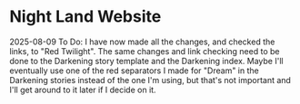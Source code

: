 # Night Land Website

2025-08-09
    To Do:
        I have now made all the changes, and checked the links, to "Red Twilight".
        The same changes and link checking need to be done to the Darkening story template and the Darkening index.
        Maybe I'll eventually use one of the red separators I made for "Dream" in the Darkening stories instead of the one I'm using, but that's not important and I'll get around to it later if I decide on it.
